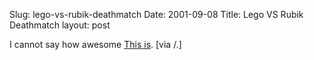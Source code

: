 Slug: lego-vs-rubik-deathmatch
Date: 2001-09-08
Title: Lego VS Rubik Deathmatch
layout: post

I cannot say how awesome <a href="http://mindstorms.lego.com/inventions/invention.asp?ID={72BAE2EC-A6EC-5037-5BA0-01A93E6787FC}&amp;slotN=2">This is</a>. [via /.]
